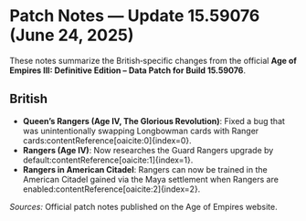 # Patch Notes — Update 15.59076 (June 24, 2025)

These notes summarize the British‐specific changes from the official **Age of Empires III: Definitive Edition – Data Patch for Build 15.59076**.

## British
- **Queen’s Rangers (Age IV, The Glorious Revolution)**: Fixed a bug that was unintentionally swapping Longbowman cards with Ranger cards:contentReference[oaicite:0]{index=0}.
- **Rangers (Age IV)**: Now researches the Guard Rangers upgrade by default:contentReference[oaicite:1]{index=1}.
- **Rangers in American Citadel**: Rangers can now be trained in the American Citadel gained via the Maya settlement when Rangers are enabled:contentReference[oaicite:2]{index=2}.

*Sources:* Official patch notes published on the Age of Empires website.

